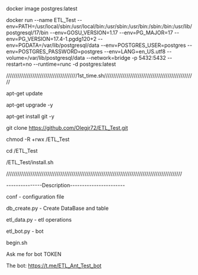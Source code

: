 docker image postgres:latest

docker run --name ETL_Test --env=PATH=/usr/local/sbin:/usr/local/bin:/usr/sbin:/usr/bin:/sbin:/bin:/usr/lib/postgresql/17/bin --env=GOSU_VERSION=1.17 --env=PG_MAJOR=17 --env=PG_VERSION=17.4-1.pgdg120+2 --env=PGDATA=/var/lib/postgresql/data --env=POSTGRES_USER=postgres --env=POSTGRES_PASSWORD=postgres --env=LANG=en_US.utf8 --volume=/var/lib/postgresql/data --network=bridge -p 5432:5432 --restart=no --runtime=runc -d postgres:latest

//////////////////////////////////////1st_time.sh/////////////////////////////////////////////////

apt-get update

apt-get upgrade -y

apt-get install git -y

git clone https://github.com/Olegjr72/ETL_Test.git

chmod -R +rwx /ETL_Test

cd /ETL_Test

/ETL_Test/install.sh

//////////////////////////////////////////////////////////////////////////////////////////////

---------------Description-----------------------

conf - configuration file

db_create.py - Create DataBase and table

etl_data.py - etl operations 

etl_bot.py - bot

begin.sh 

Ask me for bot TOKEN

The bot: https://t.me/ETL_Ant_Test_bot

